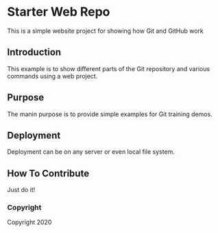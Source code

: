 # Starter Web Repo

This is a simple website project for showing how Git and GitHub work

## Introduction

This example is  to show different parts of the Git repository and various commands using a web project.

## Purpose

The manin purpose is to provide simple examples for Git training demos.

## Deployment

Deployment can be on any server or even local file system.

## How To Contribute 

Just do it!

### Copyright

Copyright 2020
